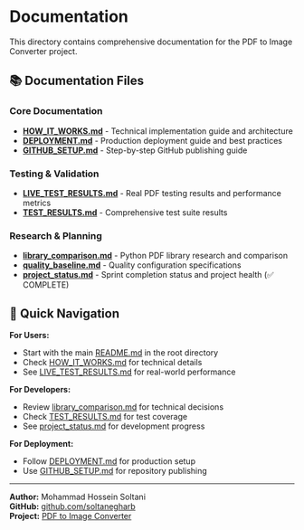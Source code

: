 # Documentation

This directory contains comprehensive documentation for the PDF to Image Converter project.

## 📚 Documentation Files

### Core Documentation
- **[HOW_IT_WORKS.md](HOW_IT_WORKS.md)** - Technical implementation guide and architecture
- **[DEPLOYMENT.md](DEPLOYMENT.md)** - Production deployment guide and best practices
- **[GITHUB_SETUP.md](GITHUB_SETUP.md)** - Step-by-step GitHub publishing guide

### Testing & Validation
- **[LIVE_TEST_RESULTS.md](LIVE_TEST_RESULTS.md)** - Real PDF testing results and performance metrics
- **[TEST_RESULTS.md](TEST_RESULTS.md)** - Comprehensive test suite results

### Research & Planning
- **[library_comparison.md](library_comparison.md)** - Python PDF library research and comparison
- **[quality_baseline.md](quality_baseline.md)** - Quality configuration specifications
- **[project_status.md](project_status.md)** - Sprint completion status and project health (✅ COMPLETE)

## 🎯 Quick Navigation

**For Users:**
- Start with the main [README.md](../README.md) in the root directory
- Check [HOW_IT_WORKS.md](HOW_IT_WORKS.md) for technical details
- See [LIVE_TEST_RESULTS.md](LIVE_TEST_RESULTS.md) for real-world performance

**For Developers:**
- Review [library_comparison.md](library_comparison.md) for technical decisions
- Check [TEST_RESULTS.md](TEST_RESULTS.md) for test coverage
- See [project_status.md](project_status.md) for development progress

**For Deployment:**
- Follow [DEPLOYMENT.md](DEPLOYMENT.md) for production setup
- Use [GITHUB_SETUP.md](GITHUB_SETUP.md) for repository publishing

---

**Author:** Mohammad Hossein Soltani  
**GitHub:** [github.com/soltanegharb](https://github.com/soltanegharb)  
**Project:** [PDF to Image Converter](https://github.com/soltanegharb/pdf-to-image-converter)